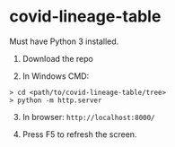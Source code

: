 # covid-lineage-table

Must have Python 3 installed.

1. Download the repo

2. In Windows CMD:
```
> cd <path/to/covid-lineage-table/tree>
> python -m http.server
```

3. In browser:
```http://localhost:8000/```

4. Press F5 to refresh the screen.
